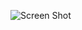 ![Screen Shot](https://user-images.githubusercontent.com/48880201/71624880-c6d9eb00-2c1f-11ea-8374-ece041d2f08d.png)

